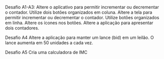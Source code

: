 Desafio A1-A3:
Altere o aplicativo para permitir incrementar ou decrementar o contador. Utilize dois botões
organizados em coluna.
Altere a tela para permitir incrementar ou decrementar o contador. Utilize botões organizados em
linha. Altere os ícones nos botões.
Altere a aplicação para apresentar dois contadores.

Desafio A4
Altere a aplicação para manter um lance (bid) em um leilão. O lance aumenta em 50 unidades a cada
vez.


Desafio A5
Cria uma calculadora de IMC
